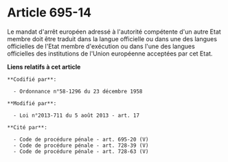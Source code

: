# Article 695-14

Le mandat d'arrêt européen adressé à l'autorité compétente d'un autre Etat membre doit être traduit dans la langue officielle
ou dans une des langues officielles de l'Etat membre d'exécution ou dans l'une des langues officielles des institutions  de
l'Union européenne acceptées par cet Etat.

**Liens relatifs à cet article**

	**Codifié par**:

	  - Ordonnance n°58-1296 du 23 décembre 1958

	**Modifié par**:

	  - Loi n°2013-711 du 5 août 2013 - art. 17

	**Cité par**:

	  - Code de procédure pénale - art. 695-20 (V)
	  - Code de procédure pénale - art. 728-39 (V)
	  - Code de procédure pénale - art. 728-63 (V)
